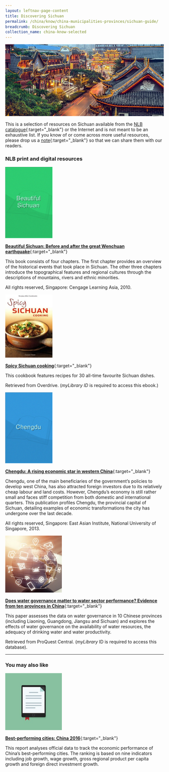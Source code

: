```yaml
---
layout: leftnav-page-content
title: Discovering Sichuan
permalink: /china/know/china-municipalities-provinces/sichuan-guide/
breadcrumb: Discovering Sichuan
collection_name: china-know-selected
---
```


<img src="\images\china-selected\sichuan-guide.jpg" alt="sichuan guide banner" style="width:800px;" />

This is a selection of resources on Sichuan available from the [NLB catalogue](http://catalogue.nlb.gov.sg/){:target="_blank"} or the Internet and is not meant to be an exhaustive list. If you know of or come across more useful resources, please drop us a [note](mailto:ref@nlb.gov.sg){:target="_blank"} so that we can share them with our readers.

### **NLB print and digital resources**

<img src="/images/book-covers/Beautiful-Sichuan.png" style="width:150px;" />

[**Beautiful Sichuan: Before and after the great Wenchuan earthquake**](http://eservice.nlb.gov.sg/item_holding.aspx?bid=13235013){:target="_blank"}

This book consists of four chapters. The first chapter provides an overview of the historical events that took place in Sichuan. The other three chapters introduce the topographical features and regional cultures through the descriptions of mountains, rivers and ethnic minorities.

All rights reserved, Singapore: Cengage Learning Asia, 2010.

<img src="/images/book-covers/Spicy-Sichuan-cooking.jpg" style="width:150px;" />

[**Spicy Sichuan cooking**](https://singapore.libraryreserve.com/10/50/en/ContentDetails.htm?id=1DA31F0B-33B3-4855-B778-15D788D27EEE){:target="_blank"}

This cookbook features recipes for 30 all-time favourite Sichuan dishes.

Retrieved from Overdrive. (*myLibrary ID* is required to access this ebook.)

<img src="/images/book-covers/Chengdu-a-rising-economic-star-in-Western-China.png" style="width:150px;" />

[**Chengdu: A rising economic star in western China**](http://eservice.nlb.gov.sg/item_holding.aspx?bid=200172471){:target="_blank"}

Chengdu, one of the main beneficiaries of the government’s policies to develop west China, has also attracted foreign investors due to its relatively cheap labour and land costs. However, Chengdu’s economy is still rather small and faces stiff competition from both domestic and international quarters. This publication profiles Chengdu, the provincial capital of Sichuan, detailing examples of economic transformations the city has undergone over the last decade.

All rights reserved, Singapore: East Asian Institute, National University of Singapore, 2013.

<img src="/images/resources/Database 1.jpg" style="width:180px;" />

[**Does water governance matter to water sector performance? Evidence from ten provinces in China**](http://eresources.nlb.gov.sg/Main/Browse?startsWith=P){:target="_blank"}

This paper assesses the data on water governance in 10 Chinese provinces (including Liaoning, Guangdong, Jiangsu and Sichuan) and explores the effects of water governance on the availability of water resources, the adequacy of drinking water and water productivity.

Retrieved from ProQuest Central. (*myLibrary* ID is required to access this database).

---

### **You may also like**

<img src="/images/resources/Article 2.jpg" style="width:180px;" />

[**Best-performing cities: China 2016**](http://best-cities-china.org/best-performing-cities-china-2016.pdf){:target="_blank"}

This report analyses official data to track the economic performance of China’s best-performing cities. The ranking is based on nine indicators including job growth, wage growth, gross regional product per capita growth and foreign direct investment growth.